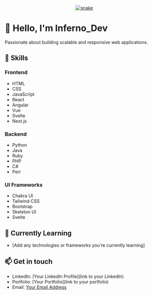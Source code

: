 <div align="center">
  <a href="https://github.com/Inferno-Dev-69">
  <img  src="https://github.com/Inferno-Dev-69/Inferno-Dev-69/blob/main/grid-snake.svg"
       alt="snake" /></a>
</div>

# 👋 Hello, I'm Inferno_Dev

Passionate about building scalable and responsive web applications.

## 🚀 Skills

### Frontend

- HTML
- CSS
- JavaScript
- React
- Angular
- Vue
- Svelte
- Next.js

### Backend

- Python
- Java
- Ruby
- PHP
- C#
- Perl

### UI Frameworks

- Chakra UI
- Tailwind CSS
- Bootstrap
- Skeleton UI
- Svelte

## 🌱 Currently Learning

- [Add any technologies or frameworks you're currently learning]

## 📫 Get in touch

- LinkedIn: [Your LinkedIn Profile](link to your LinkedIn)
- Portfolio: [Your Portfolio](link to your portfolio)
- Email: [Your Email Address](mailto:your.email@example.com)
